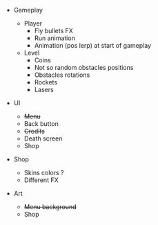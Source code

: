 * Gameplay
    * Player
        * Fly bullets FX
        * Run animation
        * Animation (pos lerp) at start of gameplay
    * Level
        * Coins
        * Not so random obstacles positions
        * Obstacles rotations
        * Rockets
        * Lasers
    

* UI
    * ~~Menu~~
    * Back button
    * ~~Credits~~
    * Death screen
    * Shop
    
* Shop
    * Skins colors ?
    * Different FX

* Art
    * ~~Menu background~~
    * Shop
    